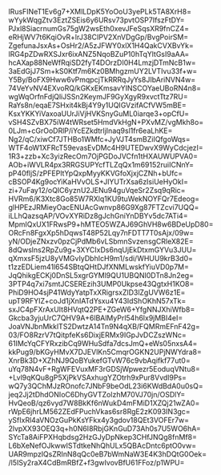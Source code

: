 lRusFINeT1Ev6g7+XMlLDpK5YoOoU3yePLk5TA8XrH8=
wYykWqgZtv3EztZSEis6y6URsv73pvtOSP7IfszFtDY=
PJxl8SiacrnumGs75gW2wsEth0xevJFeSqsXR9fnCZ4=
eRHjWV7t6KqiOvR+lrJ38CIPV2XnVDgGp/BvgPoirSM=
ZgefunaJsxAs+OsHr2/A5zJFWY0xlX1H4QakCVXBvYk=
lRG4pZDwRXSJxr6ixANZ5NqoBZuP10hTqYltGsI9aAA=
hcAXap88NeWfRqiSD2fyT4DOrzDI0H4LmzjDTmNcB1w=
3aEdGjJ7Sm+kS0Ktf7m6Kz0BMhgzmUY2LVTIvu33f+w=
Y5By/BoFX9Hww6vPmqpcjTkRRRqJyYs8JIbAriNVN4w=
74VeYvNV4EXvoRQ/kGKxEKmsavYINSCOYaeUBoRN4n8=
wgWqOrfnFdjQliJSSn2KeymJF9GyXgyR9xvctTtz7RU=
RaYs8n/eqaE7SHxit4kBj4Y9y1UQIGVzifACfVW5mBE=
KsxYKKYiVaxoaUUrJiVjHVKSnyGuML0iarqe3+opCfU=
vSH4SZvBX75iW4tWRset5HmdVkHgN+PXvMZ/vgMkh8o=
0LJm+cGrOoDRlP/iYcEZkdtrljInaq9sl1fr6eaLhKE=
Ng2/qC/xiwCf7JTHBo1WMfc+JyVJT4smBZiIQfgoWqs=
WTF4oW1XFRcT59evasEvDMc4H9UTEDwvX9WyCdcjezI=
1R3+zzb+Xc3yizRecOm7OjPGDoJVCfn1tHXAUWUPVA0=
AOb+iWVLR4px3RRGSUPYcfTLZqQx1m69152ruiICNnY=
pP40fljS/zPFEPltYpQxpMyyKKVGfoXjxjCZNh+bUfc=
cBSOP4Kg9ocYiKaHVvOLS+JlYUTrXsa6zIsiUeHyOkI=
zi+7uFay12/oQIC6yznU2JENu94guVqeSr2Zsq9qRic=
HVRm6/K3Xtc8Go85W7RXlq1KU9tuWekNOYFQr7Edeog=
glHPEzJRMieyOacENUAcGwnvp86G9Xg87FTZcvi7UQQ=
iLLhQazsqAP/VOvXYRiDz8gJchGniYnDBYv5dc7ATi4=
MpmIQxUX1FRwsP9+hMTEO5WZAJ69GhVH8w6BDeUpD80=
ORcFn8FgxXp5hDqwsT48P52Lqy7nFDTT7T0sAjx/09w=
yN/ODjeZNxzv0pzCjPdMb6vLSbmnSvzensgCRleX82E=
8dQwslns2RpZu9g+3XYCIxDs6nqUjEkDtxmGYVu3JUU=
qXmxsF5jzU8yVMGvIyDbhIcH9m1/sdi/WHUU9krB3d0=
t1zzEDLiem41l654SBtqQHtDJfXNMLwskfYiuVD0p7M=
JqQhikgECKj0DnSL5xgrGYMl9QU1UBQNI0DTn8Jn2eg=
3PTP4q7xi7smtJCSEREzih3UMP0Ukpse43QgtxH1KO8=
PhiD9HO4sjP41WdyYatpTxXRigrsxZlD3lZgUVW6z1E=
upT9RFYIZ+coJd1jXnIATdYsxu4Y43IdShOKhN57xTk=
sxJC4pFXrAxUIt8HVqtQ2PE+ZGeW6+YfgNNJXhiWfb8=
Gkcba3yjuUrC7QHV9A+6lBAlMyPrl54h6lx9jMBI4eI=
JoaVNJbnMkklTS2DwtzA14Tn9N4qXB/FQMRmEFnF42g=
03/FO8RzrV7tQitpfeKs6DixjERMx9IGpJvDCZszWNc=
61IMcYqCFYRxzibCq9WHuSdfa7dcsJmQ+eWs05nxsA4=
kkPug9/bKGyHMvX7DJEVlKn5CmqrOGKN2UPjNWYdra8=
XnrBk3D+XZhNJ9QoBYukefGTvW76c9vbAqifkf77ut0=
uYq78N4vF+RgWFEVuxMF3rGDSjWpwezr5EoduqVNtu8=
+Lvl9qKQu8gP5XjPkVSAxhugYZOtrh9xPur8Vvdl9Ps=
wQ7y3QChMJzROnofc7JNbF9beOdL23i6KWdBdA0u0sQ=
jeq2Jj2tDhdONIoC6DhyGVTZolzhM70VJ70jn/OSDlY=
HvQeoB/qz6vyd7W8BkKf6nWukD4mFMiD1XZQj21wZA0=
rWpE6jhrLM562ZEdFPuchVkas6sr8RgE2zK093IN3gc=
ySfIxRl4aVNOzGuPkKsYFkx4y3gdov18QEt3VOFEr7w=
2lvpXX93OEQ3q+h0N6I8RbjGKnGuD73Ah0s7U5WO6hA=
SYcTa8AiFPXHqbdsg2HzGJyDpNkep3CHfJNQg8fnMf8=
L6bXeNefOJkwwISTdtkeNhQhULx5QBAcDntc6ptO0vw=
UAR9mpzIQsZRInN8qQc0eB7bWmNaW3E4K3hDQtG0Oek=
/l5ISy2raX4CdBmRBfZ+f3gwIvovBfU61FFoz/p1WPU=
